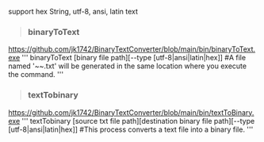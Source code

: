 support hex String, utf-8, ansi, latin text

>### binaryToText
 https://github.com/jk1742/BinaryTextConverter/blob/main/bin/binaryToText.exe
'''
binaryToText [binary file path][--type [utf-8|ansi|latin|hex]]
	#A file named '~~.txt' will be generated in the same location where you execute the command.
'''

>### textTobinary
 https://github.com/jk1742/BinaryTextConverter/blob/main/bin/textToBinary.exe
'''
textTobinary [source txt file path][destination binary file path][--type [utf-8|ansi|latin|hex]]
	#This process converts a text file into a binary file.
'''